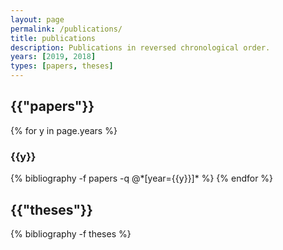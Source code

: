 ```yaml
---
layout: page
permalink: /publications/
title: publications
description: Publications in reversed chronological order.
years: [2019, 2018]
types: [papers, theses]
---
```


<h2 class="publications">{{"papers"}}</h2>
{% for y in page.years %}
  <h3 class="year">{{y}}</h3>
  {% bibliography -f papers -q @*[year={{y}}]* %}
{% endfor %}

<h2 class="publications">{{"theses"}}</h2>
{% bibliography -f theses %}

